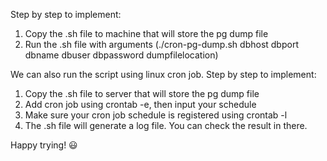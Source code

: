Step by step to implement:
1. Copy the .sh file to machine that will store the pg dump file
2. Run the .sh file with arguments (./cron-pg-dump.sh dbhost dbport dbname dbuser dbpassword dumpfilelocation)

We can also run the script using linux cron job. Step by step to implement:
1. Copy the .sh file to server that will store the pg dump file
2. Add cron job using crontab -e, then input your schedule
3. Make sure your cron job schedule is registered using crontab -l
4. The .sh file will generate a log file. You can check the result in there.

Happy trying! 😃
